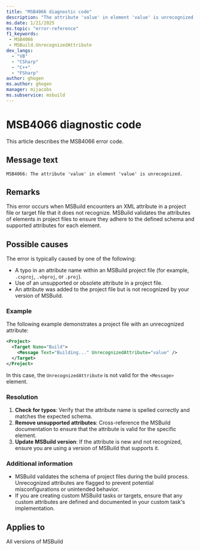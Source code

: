 ```yaml
---
title: "MSB4066 diagnostic code"
description: "The attribute 'value' in element 'value' is unrecognized."
ms.date: 1/21/2025
ms.topic: "error-reference"
f1_keywords:
 - MSB4066
 - MSBuild.UnrecognizedAttribute
dev_langs:
  - "VB"
  - "CSharp"
  - "C++"
  - "FSharp"
author: ghogen
ms.author: ghogen
manager: mijacobs
ms.subservice: msbuild
---
```


# MSB4066 diagnostic code

<!-- :::ErrorDefinitionDescription::: -->
<!-- :::editable-content name="introDescription"::: -->
This article describes the MSB4066 error code.
<!-- :::editable-content-end::: -->

## Message text

```output
MSB4066: The attribute 'value' in element 'value' is unrecognized.
```

<!-- :::editable-content name="postOutputDescription"::: -->

## Remarks

This error occurs when MSBuild encounters an XML attribute in a project file or target file that it does not recognize. MSBuild validates the attributes of elements in project files to ensure they adhere to the defined schema and supported attributes for each element.

## Possible causes

The error is typically caused by one of the following:

- A typo in an attribute name within an MSBuild project file (for example, `.csproj`, `.vbproj`, or `.proj`).
- Use of an unsupported or obsolete attribute in a project file.
- An attribute was added to the project file but is not recognized by your version of MSBuild.

### Example

The following example demonstrates a project file with an unrecognized attribute:

```xml
<Project>
  <Target Name="Build">
    <Message Text="Building..." UnrecognizedAttribute="value" />
  </Target>
</Project>
```

In this case, the `UnrecognizedAttribute` is not valid for the `<Message>` element.

### Resolution

1. **Check for typos**: Verify that the attribute name is spelled correctly and matches the expected schema.
2. **Remove unsupported attributes**: Cross-reference the MSBuild documentation to ensure that the attribute is valid for the specific element.
3. **Update MSBuild version**: If the attribute is new and not recognized, ensure you are using a version of MSBuild that supports it.

### Additional information

- MSBuild validates the schema of project files during the build process. Unrecognized attributes are flagged to prevent potential misconfigurations or unintended behavior.
- If you are creating custom MSBuild tasks or targets, ensure that any custom attributes are defined and documented in your custom task's implementation.

<!-- :::editable-content-end::: -->
<!-- :::ErrorDefinitionDescription-end::: -->

## Applies to

All versions of MSBuild
